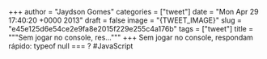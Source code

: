
+++
author = "Jaydson Gomes"
categories = ["tweet"]
date = "Mon Apr 29 17:40:20 +0000 2013"
draft = false
image = "{TWEET_IMAGE}"
slug = "e45e125d6e54ce2e9fa8e2015f229e255c4a176b"
tags = ["tweet"]
title = """Sem jogar no console, res..."""
+++
Sem jogar no console, respondam rápido: typeof null === ? #JavaScript
